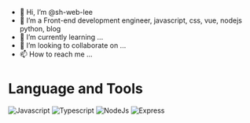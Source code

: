 - 👋 Hi, I’m @sh-web-lee
- 👀 I’m a Front-end development engineer, javascript, css, vue, nodejs python, blog
- 🌱 I’m currently learning ...
- 💞️ I’m looking to collaborate on ...
- 📫 How to reach me ...

# Language and Tools
![Javascript](https://camo.githubusercontent.com/8809573a0d035cce33ea5d3b9addda73d0bca31235f6bd195928af89ae2742d1/68747470733a2f2f63646e2e69636f6e2d69636f6e732e636f6d2f69636f6e73322f323130382f504e472f3132382f6a6176617363726970745f69636f6e5f3133303930302e706e67)
![Typescript](https://camo.githubusercontent.com/1cd6ba05eac5b27062bc897d1342f754742e23ced5f9cbd3b51dbbe9332de1ae/68747470733a2f2f63646e2e69636f6e2d69636f6e732e636f6d2f69636f6e73322f323431352f504e472f3531322f747970657363726970745f706c61696e5f6c6f676f5f69636f6e5f3134363331362e706e67)
![NodeJs](https://camo.githubusercontent.com/a0bc61bb7817b092bcd10b156ebca578abb8683a17dad4dcbacf3c2f16c5240e/68747470733a2f2f63646e2e69636f6e2d69636f6e732e636f6d2f69636f6e73322f323431352f504e472f3531322f6e6f64656a735f6f726967696e616c5f6c6f676f5f69636f6e5f3134363431312e706e67)
![Express](https://camo.githubusercontent.com/8be7d9a0b7b1ca4bae5db3cf0b5898b92aaf39cf1d0885c67676807fa8f87aa1/68747470733a2f2f63646e2e69636f6e2d69636f6e732e636f6d2f69636f6e73322f323639392f504e472f3531322f657870726573736a735f6c6f676f5f69636f6e5f3136393138352e706e67)
  

<!---
sh-web-lee/sh-web-lee is a ✨ special ✨ repository because its `README.md` (this file) appears on your GitHub profile.
You can click the Preview link to take a look at your changes.
--->
